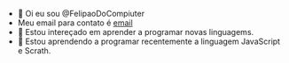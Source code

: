 - 👋 Oi eu sou @FelipaoDoCompiuter
- Meu email para contato é [email](felipe.luki.z@gmail.com)
- 👀 Estou intereçado em aprender a programar novas linguagems.
- 🌱 Estou aprendendo a programar recentemente a linguagem JavaScript e Scrath.

<!---
FelipaoDoCompiuter/FelipaoDoCompiuter is a ✨ special ✨ repository because its `README.md` (this file) appears on your GitHub profile.
You can click the Preview link to take a look at your changes.
--->
